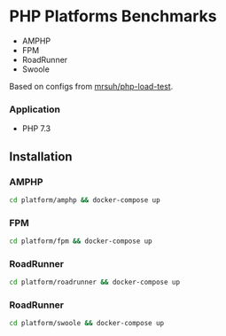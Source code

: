 # PHP Platforms Benchmarks

* AMPHP
* FPM
* RoadRunner
* Swoole

Based on configs from [mrsuh/php-load-test](https://github.com/mrsuh/php-load-test).

### Application

* PHP 7.3

## Installation

### AMPHP
```sh
cd platform/amphp && docker-compose up
```

### FPM
```sh
cd platform/fpm && docker-compose up
```

### RoadRunner
```sh
cd platform/roadrunner && docker-compose up
```

### RoadRunner
```sh
cd platform/swoole && docker-compose up
```
